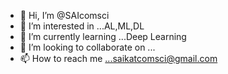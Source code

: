 - 👋 Hi, I’m @SAIcomsci
- 👀 I’m interested in ...AL,ML,DL
- 🌱 I’m currently learning ...Deep Learning
- 💞️ I’m looking to collaborate on ...
- 📫 How to reach me ...saikatcomsci@gmail.com

<!---
SAIcomsci/SAIcomsci is a ✨ special ✨ repository because its `README.md` (this file) appears on your GitHub profile.
You can click the Preview link to take a look at your changes.
--->
